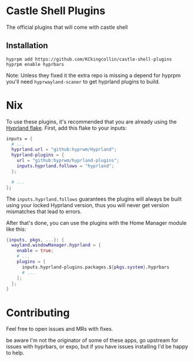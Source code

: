 # Castle Shell Plugins
The official plugins that will come with castle shell
## Installation

```
hyprpm add https://github.com/KCkingcollin/castle-shell-plugins
hyprpm enable hyprbars
```

Note: Unless they fixed it the extra repo is missing a depend for hyprpm you'll need ``hyprwayland-scaner`` to get hyprland plugins to build.

# Nix

To use these plugins, it's recommended that you are already using the
[Hyprland flake](https://github.com/hyprwm/Hyprland).
First, add this flake to your inputs:

```nix
inputs = {
  # ...
  hyprland.url = "github:hyprwm/Hyprland";
  hyprland-plugins = {
    url = "github:hyprwm/hyprland-plugins";
    inputs.hyprland.follows = "hyprland";
  };

  # ...
};
```

The `inputs.hyprland.follows` guarantees the plugins will always be built using
your locked Hyprland version, thus you will never get version mismatches that
lead to errors.

After that's done, you can use the plugins with the Home Manager module like
this:

```nix
{inputs, pkgs, ...}: {
  wayland.windowManager.hyprland = {
    enable = true;
    # ...
    plugins = [
      inputs.hyprland-plugins.packages.${pkgs.system}.hyprbars
      # ...
    ];
  };
}
```

# Contributing

Feel free to open issues and MRs with fixes.

be aware I'm not the originator of some of these apps, go upstream for issues with hyprbars, or expo, but if you have issues installing I'd be happy to help.
